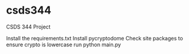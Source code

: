# csds344
CSDS 344 Project

Install the requirements.txt
Install pycryptodome
Check site packages to ensure crypto is lowercase
run python main.py
